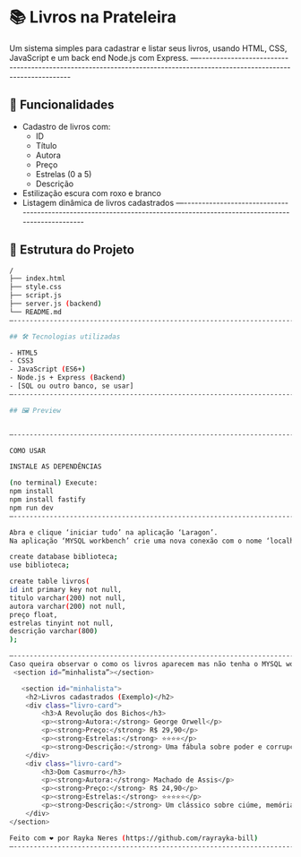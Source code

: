 # 📚 Livros na Prateleira

Um sistema simples para cadastrar e listar seus livros, usando HTML, CSS, JavaScript e um back end Node.js com Express.
—------------------------------------------------------------------------------------------------------------------------
## 🚀 Funcionalidades

- Cadastro de livros com:
  - ID
  - Título
  - Autora
  - Preço
  - Estrelas (0 a 5)
  - Descrição
- Estilização escura com roxo e branco
- Listagem dinâmica de livros cadastrados
—------------------------------------------------------------------------------------------------------------------------
## 📂 Estrutura do Projeto

```bash
/
├── index.html
├── style.css
├── script.js
├── server.js (backend)
└── README.md
—------------------------------------------------------------------------------------------------------------------------

## 🛠️ Tecnologias utilizadas

- HTML5
- CSS3
- JavaScript (ES6+)
- Node.js + Express (Backend)
- [SQL ou outro banco, se usar]
—------------------------------------------------------------------------------------------------------------------------

## 🖼️ Preview


—------------------------------------------------------------------------------------------------------------------------

COMO USAR

INSTALE AS DEPENDÊNCIAS

(no terminal) Execute:
npm install
npm install fastify
npm run dev
—------------------------------------------------------------------------------------------------------------------------

Abra e clique ‘iniciar tudo’ na aplicação ‘Laragon’.
Na aplicação ‘MYSQL workbench’ crie uma nova conexão com o nome ‘localhost’, nela rode em um novo ‘schema’ o seguinte código:

create database biblioteca;
use biblioteca;

create table livros(
id int primary key not null,
titulo varchar(200) not null,
autora varchar(200) not null,
preço float,
estrelas tinyint not null,
descrição varchar(800)
);

—------------------------------------------------------------------------------------------------------------------------
Caso queira observar o como os livros aparecem mas não tenha o MYSQL workbench você pode adicionar este trecho de código no index.html, logo após o :
 <section id=”minhalista”></section> 

   <section id="minhalista">
    <h2>Livros cadastrados (Exemplo)</h2>
    <div class="livro-card">
        <h3>A Revolução dos Bichos</h3>
        <p><strong>Autora:</strong> George Orwell</p>
        <p><strong>Preço:</strong> R$ 29,90</p>
        <p><strong>Estrelas:</strong> ⭐⭐⭐⭐</p>
        <p><strong>Descrição:</strong> Uma fábula sobre poder e corrupção entre os animais da fazenda.</p>
    </div>
    <div class="livro-card">
        <h3>Dom Casmurro</h3>
        <p><strong>Autora:</strong> Machado de Assis</p>
        <p><strong>Preço:</strong> R$ 24,90</p>
        <p><strong>Estrelas:</strong> ⭐⭐⭐⭐⭐</p>
        <p><strong>Descrição:</strong> Um clássico sobre ciúme, memória e incertezas narrativas.</p>
    </div>
</section>

Feito com ❤️ por Rayka Neres (https://github.com/rayrayka-bill)
—----------------------------------------------------------------------------------------------------------------------------
